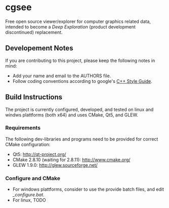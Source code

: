 # cgsee

Free open source viewer/explorer for computer graphics related data, intended to become a *Deep Exploration* (product development discontinued) replacement.


## Developement Notes

If you are contributing to this project, please keep the following notes in mind:
* Add your name and email to the AUTHORS file.
* Follow coding conventions according to google's [C++ Style Guide](http://google-styleguide.googlecode.com/svn/trunk/cppguide.xml).


## Build Instructions

The project is currently configured, developed, and tested on linux and windws plattforms (both x64) and uses CMake, Qt5, and GLEW.

### Requirements

The following dev-libraries and programs need to be provided for correct CMake configuration:
* Qt5: http://qt-project.org/
* CMake 2.8.10 (waiting for 2.8.11): http://www.cmake.org/
* GLEW 1.9.0: http://glew.sourceforge.net/

### Configure and CMake

* For windows plattforms, consider to use the provide batch files, and edit *_configure.bat*.
* For linux, TODO
